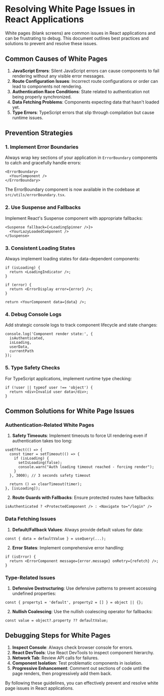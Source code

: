 
# Resolving White Page Issues in React Applications

White pages (blank screens) are common issues in React applications and can be frustrating to debug. This document outlines best practices and solutions to prevent and resolve these issues.

## Common Causes of White Pages

1. **JavaScript Errors**: Silent JavaScript errors can cause components to fail rendering without any visible error messages.
2. **Route Configuration Issues**: Incorrect route configurations or order can lead to components not rendering.
3. **Authentication Race Conditions**: State related to authentication not being properly synchronized.
4. **Data Fetching Problems**: Components expecting data that hasn't loaded yet.
5. **Type Errors**: TypeScript errors that slip through compilation but cause runtime issues.

## Prevention Strategies

### 1. Implement Error Boundaries

Always wrap key sections of your application in `ErrorBoundary` components to catch and gracefully handle errors:

```tsx
<ErrorBoundary>
  <YourComponent />
</ErrorBoundary>
```

The ErrorBoundary component is now available in the codebase at `src/utils/errorBoundary.tsx`.

### 2. Use Suspense and Fallbacks

Implement React's Suspense component with appropriate fallbacks:

```tsx
<Suspense fallback={<LoadingSpinner />}>
  <YourLazyLoadedComponent />
</Suspense>
```

### 3. Consistent Loading States

Always implement loading states for data-dependent components:

```tsx
if (isLoading) {
  return <LoadingIndicator />;
}

if (error) {
  return <ErrorDisplay error={error} />;
}

return <YourComponent data={data} />;
```

### 4. Debug Console Logs

Add strategic console logs to track component lifecycle and state changes:

```tsx
console.log('Component render state:', { 
  isAuthenticated, 
  isLoading, 
  userData,
  currentPath 
});
```

### 5. Type Safety Checks

For TypeScript applications, implement runtime type checking:

```tsx
if (!user || typeof user !== 'object') {
  return <div>Invalid user data</div>;
}
```

## Common Solutions for White Page Issues

### Authentication-Related White Pages

1. **Safety Timeouts**: Implement timeouts to force UI rendering even if authentication takes too long:

```tsx
useEffect(() => {
  const timer = setTimeout(() => {
    if (isLoading) {
      setIsLoading(false);
      console.warn("Auth loading timeout reached - forcing render");
    }
  }, 3000); // 3 seconds safety timeout
  
  return () => clearTimeout(timer);
}, [isLoading]);
```

2. **Route Guards with Fallbacks**: Ensure protected routes have fallbacks:

```tsx
isAuthenticated ? <ProtectedComponent /> : <Navigate to="/login" />
```

### Data Fetching Issues

1. **Default/Fallback Values**: Always provide default values for data:

```tsx
const { data = defaultValue } = useQuery(...);
```

2. **Error States**: Implement comprehensive error handling:

```tsx
if (isError) {
  return <ErrorComponent message={error.message} onRetry={refetch} />;
}
```

### Type-Related Issues

1. **Defensive Destructuring**: Use defensive patterns to prevent accessing undefined properties:

```tsx
const { property1 = 'default', property2 = [] } = object || {};
```

2. **Nullish Coalescing**: Use the nullish coalescing operator for fallbacks:

```tsx
const value = object?.property ?? defaultValue;
```

## Debugging Steps for White Pages

1. **Inspect Console**: Always check browser console for errors.
2. **React DevTools**: Use React DevTools to inspect component hierarchy.
3. **Network Tab**: Review API calls for failures.
4. **Component Isolation**: Test problematic components in isolation.
5. **Progressive Enhancement**: Comment out sections of code until the page renders, then progressively add them back.

By following these guidelines, you can effectively prevent and resolve white page issues in React applications.
